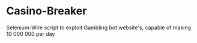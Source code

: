 # Casino-Breaker
 Selenium-Wire script to exploit Gambling bot website's, capable of making 10 000 000 per day
